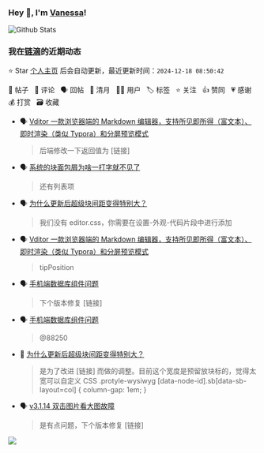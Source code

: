 ### Hey 👋, I'm [Vanessa](http://vanessa.b3log.org/)!

![Github Stats](https://github-readme-stats.vercel.app/api?username=Vanessa219&show_icons=true)

<!--events start -->

### 我在[链滴](https://ld246.com)的近期动态

⭐️ Star [个人主页](https://github.com/Vanessa219/Vanessa219) 后会自动更新，最近更新时间：`2024-12-18 08:50:42`

📝 帖子 &nbsp; 💬 评论 &nbsp; 🗣 回帖 &nbsp; 🌙 清月 &nbsp; 👨‍💻 用户 &nbsp; 🏷️ 标签 &nbsp; ⭐️ 关注 &nbsp; 👍 赞同 &nbsp; 💗 感谢 &nbsp; 💰 打赏 &nbsp; 🗃 收藏

* 🗣 [Vditor 一款浏览器端的 Markdown 编辑器，支持所见即所得（富文本）、即时渲染（类似 Typora）和分屏预览模式](https://ld246.com/article/1549638745630/comment/1734332632974#comments)

  > 后端修改一下返回值为 [链接]
* 🗣 [系统的块面包屑为啥一打字就不见了](https://ld246.com/article/1734315530572/comment/1734331839992#comments)

  > 还有列表项
* 🗣 [为什么更新后超级块间距变得特别大？](https://ld246.com/article/1733980600936/comment/1734142781657#comments)

  > 我们没有 editor.css，你需要在设置-外观-代码片段中进行添加
* 🗣 [Vditor 一款浏览器端的 Markdown 编辑器，支持所见即所得（富文本）、即时渲染（类似 Typora）和分屏预览模式](https://ld246.com/article/1549638745630/comment/1734059063620#comments)

  > tipPosition
* 🗣 [手机端数据库组件问题](https://ld246.com/article/1734018624070/comment/1734071287787#comments)

  > 下个版本修复 [链接]
* 🗣 [手机端数据库组件问题](https://ld246.com/article/1734018624070/comment/1734020666837#comments)

  > @88250
* 💬 [为什么更新后超级块间距变得特别大？](https://ld246.com/article/1733980600936/comment/1734051696430#comments)

  > 是为了改进 [链接] 而做的调整。目前这个宽度是预留放块标的，觉得太宽可以自定义 CSS .protyle-wysiwyg [data-node-id].sb[data-sb-layout=col] { column-gap: 1em; }
* 🗣 [v3.1.14 双击图片看大图故障](https://ld246.com/article/1733317172812/comment/1733962912086#comments)

  > 是有点问题，下个版本修复 [链接]


<!--events end -->

<a title="Hits" target="_blank" href="https://github.com/Vanessa219/Vanessa219"><img src="https://hits.b3log.org/Vanessa219/Vanessa219.svg"></a>

